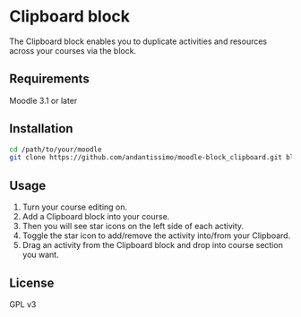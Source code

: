 # Clipboard block

The Clipboard block enables you to duplicate activities and resources across your courses via the block.

## Requirements

Moodle 3.1 or later

## Installation

```bash
cd /path/to/your/moodle
git clone https://github.com/andantissimo/moodle-block_clipboard.git blocks/clipboard
```

## Usage

1. Turn your course editing on.
2. Add a Clipboard block into your course.
3. Then you will see star icons on the left side of each activity.
4. Toggle the star icon to add/remove the activity into/from your Clipboard.
5. Drag an activity from the Clipboard block and drop into course section you want.

## License

GPL v3
